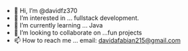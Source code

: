 - 👋 Hi, I’m @davidfz370
- 👀 I’m interested in ... fullstack development.
- 🌱 I’m currently learning ... Java
- 💞️ I’m looking to collaborate on ...fun projects
- 📫 How to reach me ... email: davidafabian215@gmail.com

<!---
davidfz370/davidfz370 is a ✨ special ✨ repository because its `README.md` (this file) appears on your GitHub profile.
You can click the Preview link to take a look at your changes.
--->
